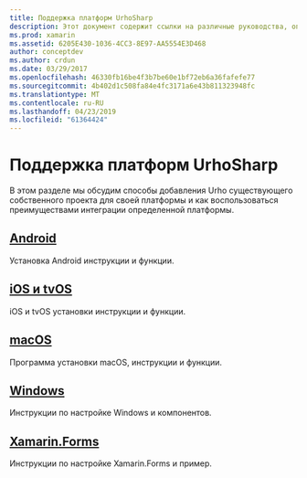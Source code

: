 ```yaml
---
title: Поддержка платформ UrhoSharp
description: Этот документ содержит ссылки на различные руководства, описывающие способы добавления Urho существующего собственного проекта для определенной платформы. В нем описывается, Android, iOS, tvOS, macOS, Windows и Xamarin.Forms.
ms.prod: xamarin
ms.assetid: 6205E430-1036-4CC3-8E97-AA5554E3D468
author: conceptdev
ms.author: crdun
ms.date: 03/29/2017
ms.openlocfilehash: 46330fb16be4f3b7be60e1bf72eb6a36fafefe77
ms.sourcegitcommit: 4b402d1c508fa84e4fc3171a6e43b811323948fc
ms.translationtype: MT
ms.contentlocale: ru-RU
ms.lasthandoff: 04/23/2019
ms.locfileid: "61364424"
---
```

# <a name="urhosharp-platform-support"></a>Поддержка платформ UrhoSharp

В этом разделе мы обсудим способы добавления Urho существующего собственного проекта для своей платформы и как воспользоваться преимуществами интеграции определенной платформы.

## <a name="androidgraphics-gamesurhosharpplatformandroidmd"></a>[Android](~/graphics-games/urhosharp/platform/android.md)

Установка Android инструкции и функции.

## <a name="ios-and-tvosgraphics-gamesurhosharpplatformiosmd"></a>[iOS и tvOS](~/graphics-games/urhosharp/platform/ios.md)

iOS и tvOS установки инструкции и функции.

## <a name="macosgraphics-gamesurhosharpplatformmacmd"></a>[macOS](~/graphics-games/urhosharp/platform/mac.md)

Программа установки macOS, инструкции и функции.

## <a name="windowsgraphics-gamesurhosharpplatformwindowsmd"></a>[Windows](~/graphics-games/urhosharp/platform/windows.md)

Инструкции по настройке Windows и компонентов.

## <a name="xamarinformsgraphics-gamesurhosharpplatformxamarin-formsmd"></a>[Xamarin.Forms](~/graphics-games/urhosharp/platform/xamarin-forms.md)

Инструкции по настройке Xamarin.Forms и пример.

